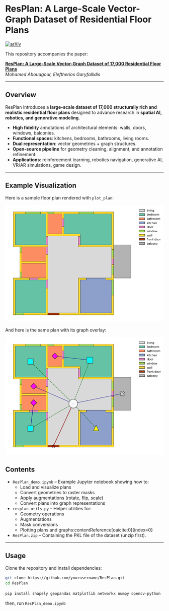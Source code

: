 # ResPlan: A Large-Scale Vector-Graph Dataset of Residential Floor Plans

[![arXiv](https://img.shields.io/badge/arXiv-2508.14006-b31b1b.svg)](https://arxiv.org/abs/2508.14006)

This repository accompanies the paper:

**[ResPlan: A Large-Scale Vector-Graph Dataset of 17,000 Residential Floor Plans](https://arxiv.org/abs/2508.14006)**  
*Mohamed Abouagour, Eleftherios Garyfallidis*  

---


## Overview

ResPlan introduces a **large-scale dataset of 17,000 structurally rich and realistic residential floor plans** designed to advance research in **spatial AI, robotics, and generative modeling**.

- **High fidelity** annotations of architectural elements: walls, doors, windows, balconies.  
- **Functional spaces**: kitchens, bedrooms, bathrooms, living rooms.  
- **Dual representation**: vector geometries + graph structures.  
- **Open-source pipeline** for geometry cleaning, alignment, and annotation refinement.  
- **Applications**: reinforcement learning, robotics navigation, generative AI, VR/AR simulations, game design.  

---

## Example Visualization

Here is a sample floor plan rendered with `plot_plan`:

![Sample Plan](assets/sample_plan.png)

And here is the same plan with its graph overlay:

![Plan with Graph](assets/plan_graph.png)


## Contents

- `ResPlan_demo.ipynb` – Example Jupyter notebook showing how to:
  - Load and visualize plans
  - Convert geometries to raster masks
  - Apply augmentations (rotate, flip, scale)
  - Convert plans into graph representations
- `resplan_utils.py` – Helper utilities for:
  - Geometry operations
  - Augmentations
  - Mask conversions
  - Plotting plans and graphs:contentReference[oaicite:0]{index=0}
- `ResPlan.zip` – Containing the PKL file of the dataset (unzip first).

---

## Usage

Clone the repository and install dependencies:

```bash
git clone https://github.com/yourusername/ResPlan.git
cd ResPlan

pip install shapely geopandas matplotlib networkx numpy opencv-python

```
then, run `ResPlan_demo.ipynb`
